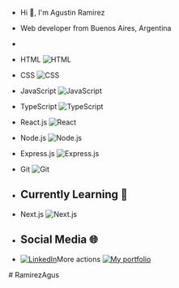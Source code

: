  - Hi 👋, I'm Agustin Ramirez
 - Web developer from Buenos Aires, Argentina
-
- HTML  ![HTML](https://img.shields.io/badge/-HTML-orange)
- CSS  ![CSS](https://img.shields.io/badge/-CSS-blue)
- JavaScript  ![JavaScript](https://img.shields.io/badge/-JavaScript-yellow)
- TypeScript  ![TypeScript](https://img.shields.io/badge/-TypeScript-blue)
- React.js  ![React](https://img.shields.io/badge/-React-blueviolet)
- Node.js  ![Node.js](https://img.shields.io/badge/-Node.js-green)
- Express.js ![Express.js](https://img.shields.io/badge/-Express.js-lightgrey)
- Git  ![Git](https://img.shields.io/badge/-Git-orange)

- ## Currently Learning 📖
-  Next.js ![Next.js](https://img.shields.io/badge/-Next.js-black)

-  ## Social Media 🌐

-  [![LinkedIn](https://img.shields.io/badge/LinkedIn-blue?logo=linkedin)](https://www.linkedin.com/in/agustin-ramirez-8a160a196/)More actions
[![My portfolio](https://img.shields.io/badge/Website-black?logo=react)](https://portfoliov2-agustin.vercel.app)


#   R a m i r e z A g u s 
 
 
